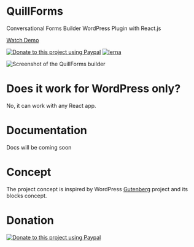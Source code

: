 # QuillForms
Conversational Forms Builder WordPress Plugin with React.js

[Watch Demo](https://www.quillforms.com/demo)

[![Donate to this project using Paypal](https://img.shields.io/badge/paypal-donate-yellow.svg)](https://www.paypal.com/paypalme/mohamedmagdymohamed)
[![lerna](https://img.shields.io/badge/maintained%20with-lerna-cc00ff.svg)](https://lerna.js.org)

![Screenshot of the QuillForms builder](https://quillforms.com/wp-content/uploads/2021/06/quillforms-builder.png)


# Does it work for WordPress only?
No, it can work with any React app.

# Documentation
Docs will be coming soon

# Concept
The project concept is inspired by WordPress [Gutenberg](https://github.com/WordPress/gutenberg) project and its blocks concept.

# Donation
[![Donate to this project using Paypal](https://www.paypalobjects.com/en_US/i/btn/btn_donateCC_LG.gif)](https://www.paypal.com/paypalme/mohamedmagdymohamed)
